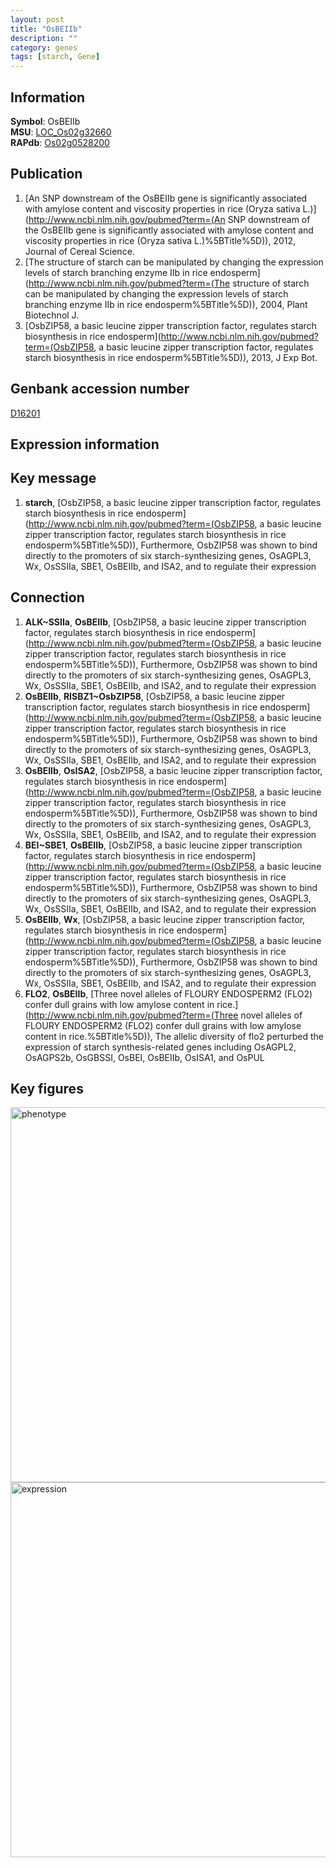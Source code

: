 ```yaml
---
layout: post
title: "OsBEIIb"
description: ""
category: genes
tags: [starch, Gene]
---
```


## Information
__Symbol__: OsBEIIb  
__MSU__: [LOC_Os02g32660](http://rice.plantbiology.msu.edu/cgi-bin/ORF_infopage.cgi?orf=LOC_Os02g32660)  
__RAPdb__: [Os02g0528200](http://rapdb.dna.affrc.go.jp/viewer/gbrowse_details/irgsp1?name=Os02g0528200)  

## Publication
1. [An SNP downstream of the OsBEIIb gene is significantly associated with amylose content and viscosity properties in rice (Oryza sativa L.)](http://www.ncbi.nlm.nih.gov/pubmed?term=(An SNP downstream of the OsBEIIb gene is significantly associated with amylose content and viscosity properties in rice (Oryza sativa L.)%5BTitle%5D)), 2012, Journal of Cereal Science.
2. [The structure of starch can be manipulated by changing the expression levels of starch branching enzyme IIb in rice endosperm](http://www.ncbi.nlm.nih.gov/pubmed?term=(The structure of starch can be manipulated by changing the expression levels of starch branching enzyme IIb in rice endosperm%5BTitle%5D)), 2004, Plant Biotechnol J.
3. [OsbZIP58, a basic leucine zipper transcription factor, regulates starch biosynthesis in rice endosperm](http://www.ncbi.nlm.nih.gov/pubmed?term=(OsbZIP58, a basic leucine zipper transcription factor, regulates starch biosynthesis in rice endosperm%5BTitle%5D)), 2013, J Exp Bot.

## Genbank accession number
[D16201](http://www.ncbi.nlm.nih.gov/nuccore/D16201)

## Expression information

## Key message
1. __starch__, [OsbZIP58, a basic leucine zipper transcription factor, regulates starch biosynthesis in rice endosperm](http://www.ncbi.nlm.nih.gov/pubmed?term=(OsbZIP58, a basic leucine zipper transcription factor, regulates starch biosynthesis in rice endosperm%5BTitle%5D)),  Furthermore, OsbZIP58 was shown to bind directly to the promoters of six starch-synthesizing genes, OsAGPL3, Wx, OsSSIIa, SBE1, OsBEIIb, and ISA2, and to regulate their expression

## Connection
1. __ALK~SSIIa__, __OsBEIIb__, [OsbZIP58, a basic leucine zipper transcription factor, regulates starch biosynthesis in rice endosperm](http://www.ncbi.nlm.nih.gov/pubmed?term=(OsbZIP58, a basic leucine zipper transcription factor, regulates starch biosynthesis in rice endosperm%5BTitle%5D)),  Furthermore, OsbZIP58 was shown to bind directly to the promoters of six starch-synthesizing genes, OsAGPL3, Wx, OsSSIIa, SBE1, OsBEIIb, and ISA2, and to regulate their expression
2. __OsBEIIb__, __RISBZ1~OsbZIP58__, [OsbZIP58, a basic leucine zipper transcription factor, regulates starch biosynthesis in rice endosperm](http://www.ncbi.nlm.nih.gov/pubmed?term=(OsbZIP58, a basic leucine zipper transcription factor, regulates starch biosynthesis in rice endosperm%5BTitle%5D)),  Furthermore, OsbZIP58 was shown to bind directly to the promoters of six starch-synthesizing genes, OsAGPL3, Wx, OsSSIIa, SBE1, OsBEIIb, and ISA2, and to regulate their expression
3. __OsBEIIb__, __OsISA2__, [OsbZIP58, a basic leucine zipper transcription factor, regulates starch biosynthesis in rice endosperm](http://www.ncbi.nlm.nih.gov/pubmed?term=(OsbZIP58, a basic leucine zipper transcription factor, regulates starch biosynthesis in rice endosperm%5BTitle%5D)),  Furthermore, OsbZIP58 was shown to bind directly to the promoters of six starch-synthesizing genes, OsAGPL3, Wx, OsSSIIa, SBE1, OsBEIIb, and ISA2, and to regulate their expression
4. __BEI~SBE1__, __OsBEIIb__, [OsbZIP58, a basic leucine zipper transcription factor, regulates starch biosynthesis in rice endosperm](http://www.ncbi.nlm.nih.gov/pubmed?term=(OsbZIP58, a basic leucine zipper transcription factor, regulates starch biosynthesis in rice endosperm%5BTitle%5D)),  Furthermore, OsbZIP58 was shown to bind directly to the promoters of six starch-synthesizing genes, OsAGPL3, Wx, OsSSIIa, SBE1, OsBEIIb, and ISA2, and to regulate their expression
5. __OsBEIIb__, __Wx__, [OsbZIP58, a basic leucine zipper transcription factor, regulates starch biosynthesis in rice endosperm](http://www.ncbi.nlm.nih.gov/pubmed?term=(OsbZIP58, a basic leucine zipper transcription factor, regulates starch biosynthesis in rice endosperm%5BTitle%5D)),  Furthermore, OsbZIP58 was shown to bind directly to the promoters of six starch-synthesizing genes, OsAGPL3, Wx, OsSSIIa, SBE1, OsBEIIb, and ISA2, and to regulate their expression
6. __FLO2__, __OsBEIIb__, [Three novel alleles of FLOURY ENDOSPERM2 (FLO2) confer dull grains with low amylose content in rice.](http://www.ncbi.nlm.nih.gov/pubmed?term=(Three novel alleles of FLOURY ENDOSPERM2 (FLO2) confer dull grains with low amylose content in rice.%5BTitle%5D)),  The allelic diversity of flo2 perturbed the expression of starch synthesis-related genes including OsAGPL2, OsAGPS2b, OsGBSSI, OsBEI, OsBEIIb, OsISA1, and OsPUL

## Key figures
<img src="http://ricencode.github.io/images/OsBEIIb.pheno.png" alt="phenotype"  style="width: 600px;"/>

<img src="http://ricencode.github.io/images/OsBEIIb.exp.png" alt="expression"  style="width: 600px;"/>


